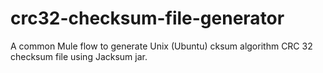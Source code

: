# crc32-checksum-file-generator
A common Mule flow to generate Unix (Ubuntu) cksum algorithm CRC 32 checksum file using Jacksum jar.
